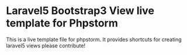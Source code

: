 Laravel5 Bootstrap3 View live template for Phpstorm
===============================================

This is a live template file for phpstorm.
It provides shortcuts for creating laravel5 views
please contribute!
